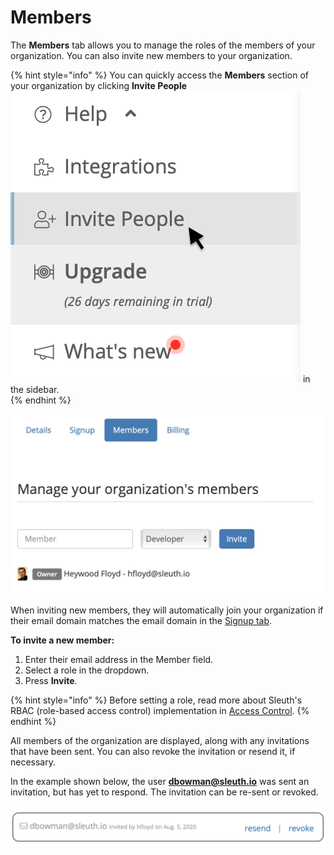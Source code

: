 # Members

The **Members** tab allows you to manage the roles of the members of your organization. You can also invite new members to your organization. 

{% hint style="info" %}
You can quickly access the **Members** section of your organization by clicking **Invite People**![](../../.gitbook/assets/invite-people.png) in the sidebar.  
{% endhint %}

![Additional members can be invited here. Heywood Floyd is the Owner of the organization.](../../.gitbook/assets/organization-members.png)

When inviting new members, they will automatically join your organization if their email domain matches the email domain in the [Signup tab](signup.md). 

**To invite a new member:** 

1. Enter their email address in the Member field. 
2. Select a role in the dropdown. 
3. Press **Invite**. 

{% hint style="info" %}
Before setting a role, read more about Sleuth's RBAC \(role-based access control\) implementation in [Access Control](../../access-control.md). 
{% endhint %}

All members of the organization are displayed, along with any invitations that have been sent. You can also revoke the invitation or resend it, if necessary. 

In the example shown below, the user **dbowman@sleuth.io** was sent an invitation, but has yet to respond. The invitation can be re-sent or revoked. 

![User dbowman@sleuth.io has been invited to the organization.](../../.gitbook/assets/members-invitation%20%281%29.png)

